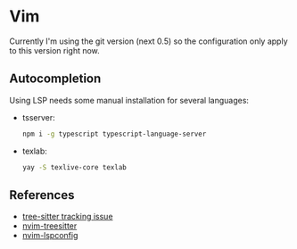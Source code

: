 # Vim 

Currently I'm using the git version (next 0.5) so the configuration only apply
to this version right now.

## Autocompletion

Using LSP needs some manual installation for several languages:

- tsserver:
  ```sh
  npm i -g typescript typescript-language-server
  ```
- texlab:
  ```sh
  yay -S texlive-core texlab
  ```

## References

- [tree-sitter tracking issue](https://github.com/neovim/neovim/issues/11724)
- [nvim-treesitter](https://github.com/nvim-treesitter/nvim-treesitter)
- [nvim-lspconfig](https://github.com/neovim/nvim-lspconfig)
